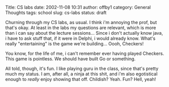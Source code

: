 Title: CS labs
date: 2002-11-08 10:31
author: offby1
category: General Thoughts
tags: school
slug: cs-labs
status: draft

Churning through my CS labs, as usual. I think i'm annoying the prof, but that's okay. At least in the labs my questions are relevant, which is more than i can say about the lecture sessions\... Since i don't actually know java, i have to ask stuff that, if it were in Delphi, i would already know. What's really "entertaining" is the game we're building\... Oooh, Checkers!

You know, for the life of me, i can't remember ever having played Checkers. This game is pointless. We should have built Go or something.

All told, though, it's fun. I like playing guru in the class, since that's pretty much my status. I am, after all, a ninja at this shit, and i'm also egotistical enough to *really* enjoy showing that off. Childish? Yeah. Fun? Hell, yeah!
